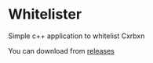 # Whitelister
Simple c++ application to whitelist Cxrbxn


You can download from [releases](https://github.com/CxrbxnTeam/Whitelister/releases)
